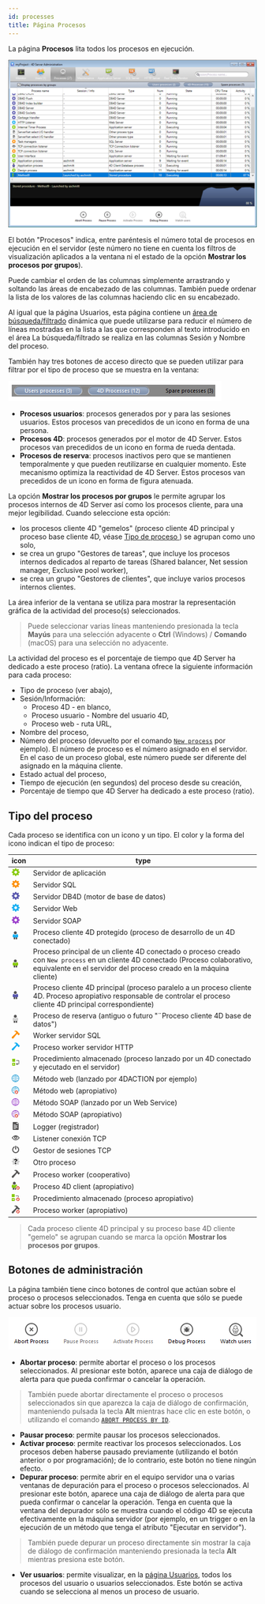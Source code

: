 ```yaml
---
id: processes
title: Página Procesos
---
```


La página **Procesos** lita todos los procesos en ejecución.

![](../assets/en/Admin/server-admin-process-page.png)

El botón "Procesos" indica, entre paréntesis el número total de procesos en ejecución en el servidor (este número no tiene en cuenta los filtros de visualización aplicados a la ventana ni el estado de la opción **Mostrar los procesos por grupos**).

Puede cambiar el orden de las columnas simplemente arrastrando y soltando las áreas de encabezado de las columnas. También puede ordenar la lista de los valores de las columnas haciendo clic en su encabezado.

Al igual que la página Usuarios, esta página contiene un [área de búsqueda/filtrado](users.md#searchfiltering-area) dinámica que puede utilizarse para reducir el número de líneas mostradas en la lista a las que corresponden al texto introducido en el área La búsqueda/filtrado se realiza en las columnas Sesión y Nombre del proceso.

También hay tres botones de acceso directo que se pueden utilizar para filtrar por el tipo de proceso que se muestra en la ventana:

![](../assets/en/Admin/server-process-buttons.png)

- **Procesos usuarios**: procesos generados por y para las sesiones usuarios. Estos procesos van precedidos de un icono en forma de una persona.
- **Procesos 4D**: procesos generados por el motor de 4D Server. Estos procesos van precedidos de un icono en forma de rueda dentada.
- **Procesos de reserva**: procesos inactivos pero que se mantienen temporalmente y que pueden reutilizarse en cualquier momento. Este mecanismo optimiza la reactividad de 4D Server. Estos procesos van precedidos de un icono en forma de figura atenuada.

La opción **Mostrar los procesos por grupos** le permite agrupar los procesos internos de 4D Server así como los procesos cliente, para una mejor legibilidad. Cuando seleccione esta opción:

- los procesos cliente 4D "gemelos" (proceso cliente 4D principal y proceso base cliente 4D, véase [Tipo de proceso ](#process-type)) se agrupan como uno solo,
- se crea un grupo "Gestores de tareas", que incluye los procesos internos dedicados al reparto de tareas (Shared balancer, Net session manager, Exclusive pool worker),
- se crea un grupo "Gestores de clientes", que incluye varios procesos internos clientes.

La área inferior de la ventana se utiliza para mostrar la representación gráfica de la actividad del proceso(s) seleccionados.

> Puede seleccionar varias líneas manteniendo presionada la tecla **Mayús** para una selección adyacente o **Ctrl** (Windows) / **Comando** (macOS) para una selección no adyacente.

La actividad del proceso es el porcentaje de tiempo que 4D Server ha dedicado a este proceso (ratio). La ventana ofrece la siguiente información para cada proceso:

- Tipo de proceso (ver abajo),
- Sesión/Información:
     - Proceso 4D - en blanco,
     - Proceso usuario - Nombre del usuario 4D,
     - Proceso web - ruta URL,
- Nombre del proceso,
- Número del proceso (devuelto por el comando [`New process`](../commands-legacy/new-process.md) por ejemplo). El número de proceso es el número asignado en el servidor. En el caso de un proceso global, este número puede ser diferente del asignado en la máquina cliente.
- Estado actual del proceso,
- Tiempo de ejecución (en segundos) del proceso desde su creación,
- Porcentaje de tiempo que 4D Server ha dedicado a este proceso (ratio).

## Tipo del proceso

Cada proceso se identifica con un icono y un tipo. El color y la forma del icono indican el tipo de proceso:

| icon                                       | type                                                                                                                                                                                                                      |
| ------------------------------------------ | ------------------------------------------------------------------------------------------------------------------------------------------------------------------------------------------------------------------------- |
| ![](../assets/en/Admin/server-icon-1.png)  | Servidor de aplicación                                                                                                                                                                                                    |
| ![](../assets/en/Admin/server-icon-2.png)  | Servidor SQL                                                                                                                                                                                                              |
| ![](../assets/en/Admin/server-icon-3.png)  | Servidor DB4D (motor de base de datos)                                                                                                                                                                 |
| ![](../assets/en/Admin/server-icon-4.png)  | Servidor Web                                                                                                                                                                                                              |
| ![](../assets/en/Admin/server-icon-5.png)  | Servidor SOAP                                                                                                                                                                                                             |
| ![](../assets/en/Admin/server-icon-6.png)  | Proceso cliente 4D protegido (proceso de desarrollo de un 4D conectado)                                                                                                                                |
| ![](../assets/en/Admin/server-icon-7.png)  | Proceso principal de un cliente 4D conectado o proceso creado con `New process` en un cliente 4D conectado (Proceso colaborativo, equivalente en el servidor del proceso creado en la máquina cliente) |
| ![](../assets/en/Admin/server-icon-8.png)  | Proceso cliente 4D principal (proceso paralelo a un proceso cliente 4D. Proceso apropiativo responsable de controlar el proceso cliente 4D principal correspondiente)                  |
| ![](../assets/en/Admin/server-icon-9.png)  | Proceso de reserva (antiguo o futuro "¨Proceso cliente 4D base de datos")                                                                                                                              |
| ![](../assets/en/Admin/server-icon-10.png) | Worker servidor SQL                                                                                                                                                                                                       |
| ![](../assets/en/Admin/server-icon-11.png) | Proceso worker servidor HTTP                                                                                                                                                                                              |
| ![](../assets/en/Admin/server-icon-13.png) | Procedimiento almacenado (proceso lanzado por un 4D conectado y ejecutado en el servidor)                                                                                                              |
| ![](../assets/en/Admin/server-icon-14.png) | Método web (lanzado por 4DACTION por ejemplo)                                                                                                                                                          |
| ![](../assets/en/Admin/server-icon-15.png) | Método web (apropiativo)                                                                                                                                                                               |
| ![](../assets/en/Admin/server-icon-16.png) | Método SOAP (lanzado por un Web Service)                                                                                                                                                               |
| ![](../assets/en/Admin/server-icon-17.png) | Método SOAP (apropiativo)                                                                                                                                                                              |
| ![](../assets/en/Admin/server-icon-18.png) | Logger (registrador)                                                                                                                                                                                   |
| ![](../assets/en/Admin/server-icon-19.png) | Listener conexión TCP                                                                                                                                                                                                     |
| ![](../assets/en/Admin/server-icon-20.png) | Gestor de sesiones TCP                                                                                                                                                                                                    |
| ![](../assets/en/Admin/server-icon-21.png) | Otro proceso                                                                                                                                                                                                              |
| ![](../assets/en/Admin/server-icon-22.png) | Proceso worker (cooperativo)                                                                                                                                                                           |
| ![](../assets/en/Admin/server-icon-23.png) | Proceso 4D client (apropiativo)                                                                                                                                                                        |
| ![](../assets/en/Admin/server-icon-24.png) | Procedimiento almacenado (proceso apropiativo)                                                                                                                                                         |
| ![](../assets/en/Admin/server-icon-25.png) | Proceso worker (apropiativo)                                                                                                                                                                           |

> Cada proceso cliente 4D principal y su proceso base 4D cliente "gemelo" se agrupan cuando se marca la opción **Mostrar los procesos por grupos**.

## Botones de administración

La página también tiene cinco botones de control que actúan sobre el proceso o procesos seleccionados. Tenga en cuenta que sólo se puede actuar sobre los procesos usuario.

![](../assets/en/Admin/server-process-actions.png)

- **Abortar proceso**: permite abortar el proceso o los procesos seleccionados. Al presionar este botón, aparece una caja de diálogo de alerta para que pueda confirmar o cancelar la operación.

> También puede abortar directamente el proceso o procesos seleccionados sin que aparezca la caja de diálogo de confirmación, manteniendo pulsada la tecla **Alt** mientras hace clic en este botón, o utilizando el comando [`ABORT PROCESS BY ID`](../commands-legacy/abort-process-by-id.md).

- **Pausar proceso**: permite pausar los procesos seleccionados.
- **Activar proceso**: permite reactivar los procesos seleccionados. Los procesos deben haberse pausado previamente (utilizando el botón anterior o por programación); de lo contrario, este botón no tiene ningún efecto.
- **Depurar proceso**: permite abrir en el equipo servidor una o varias ventanas de depuración para el proceso o procesos seleccionados. Al presionar este botón, aparece una caja de diálogo de alerta para que pueda confirmar o cancelar la operación. Tenga en cuenta que la ventana del depurador sólo se muestra cuando el código 4D se ejecuta efectivamente en la máquina servidor (por ejemplo, en un trigger o en la ejecución de un método que tenga el atributo "Ejecutar en servidor").

> También puede depurar un proceso directamente sin mostrar la caja de diálogo de confirmación manteniendo presionada la tecla **Alt** mientras presiona este botón.

- **Ver usuarios**: permite visualizar, en la [página Usuarios](users.md), todos los procesos del usuario o usuarios seleccionados. Este botón se activa cuando se selecciona al menos un proceso de usuario.

